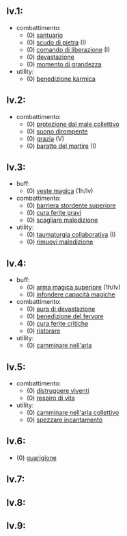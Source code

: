 ## lv.1:
- combattimento:
	- (0) [santuario](https://golarion.altervista.org/wiki/Incantesimi/Santuario)
	- (0) [scudo di pietra](https://golarion.altervista.org/wiki/Incantesimi/Scudo_di_Pietra) (I)
	- (0) [comando di liberazione](https://golarion.altervista.org/wiki/Incantesimi/Comando_di_Liberazione) (I)
	- (0) [devastazione](https://golarion.altervista.org/wiki/Incantesimi/Devastazione)
	- (0) [momento di grandezza](https://golarion.altervista.org/wiki/Incantesimi/Momento_di_Grandezza)
- utility:
	- (0) [benedizione karmica](https://golarion.altervista.org/wiki/Incantesimi/Benedizione_Karmica)
## lv.2:
- combattimento:
	- (0) [protezione dal male collettivo](https://golarion.altervista.org/wiki/Incantesimi/Protezione_dal_Male_Collettivo)
	- (0) [suono dirompente](https://golarion.altervista.org/wiki/Incantesimi/Suono_Dirompente)
	- (0) [grazia](https://golarion.altervista.org/wiki/Incantesimi/Grazia) (V)
	- (0) [baratto del martire](https://golarion.altervista.org/wiki/Incantesimi/Baratto_del_Martire) (I)
## lv.3:
- buff:
	- (0) [veste magica](https://golarion.altervista.org/wiki/Incantesimi/Veste_Magica) (1h/lv)
- combattimento:
	- (0) [barriera stordente superiore](https://golarion.altervista.org/wiki/Incantesimi/Barriera_Stordente_Superiore)
	- (0) [cura ferite gravi](https://golarion.altervista.org/wiki/Incantesimi/Cura_Ferite_Gravi)
	- (0) [scagliare maledizione](https://golarion.altervista.org/wiki/Incantesimi/Scagliare_Maledizione)
- utility:
	- (0) [taumaturgia collaborativa](https://golarion.altervista.org/wiki/Incantesimi/Taumaturgia_Collaborativa) (I)
	- (0) [rimuovi maledizione](https://golarion.altervista.org/wiki/Database_Incantesimi)
## lv.4:
- buff:
	 - (0) [arma magica superiore](https://golarion.altervista.org/wiki/Incantesimi/Arma_Magica_Superiore) (1h/lv)
	 - (0) [infondere capacità magiche](https://golarion.altervista.org/wiki/Incantesimi/Infondere_Capacit%C3%A0_Magiche)
- combattimento:
	 - (0) [aura di devastazione](https://golarion.altervista.org/wiki/Incantesimi/Aura_di_Devastazione)
	 - (0) [benedizione del fervore](https://golarion.altervista.org/wiki/Incantesimi/Benedizione_del_Fervore)
	 - (0) [cura ferite critiche](https://golarion.altervista.org/wiki/Incantesimi/Cura_Ferite_Critiche)
	 - (0) [ristorare](https://golarion.altervista.org/wiki/Incantesimi/Ristorare)
- utility:
	 - (0) [camminare nell'aria](https://golarion.altervista.org/wiki/Incantesimi/Camminare_nell%27Aria)
## lv.5:
- combattimento:
	- (0) [distruggere viventi](https://golarion.altervista.org/wiki/Incantesimi/Distruggere_Viventi)
	- (0) [respiro di vita](https://golarion.altervista.org/wiki/Incantesimi/Respiro_di_Vita)
- utility:
	- (0) [camminare nell'aria collettivo](https://golarion.altervista.org/wiki/Incantesimi/Camminare_nell%27Aria_Collettivo)
	- (0) [spezzare incantamento](https://golarion.altervista.org/wiki/Incantesimi/Spezzare_Incantamento)
## lv.6:
 - (0) [guarigione](https://golarion.altervista.org/wiki/Incantesimi/Guarigione)
## lv.7:
## lv.8:
## lv.9:



